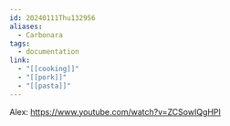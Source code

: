 ```yaml
---
id: 20240111Thu132956
aliases:
  - Carbonara
tags:
  - documentation
link:
  - "[[cooking]]"
  - "[[pork]]"
  - "[[pasta]]"
---
```


Alex: https://www.youtube.com/watch?v=ZCSowIQgHPI
